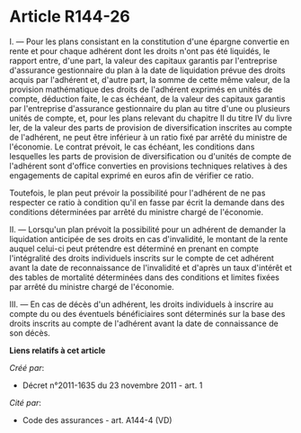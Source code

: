 # Article R144-26

I. ― Pour les plans consistant en la constitution d'une épargne convertie en rente et pour chaque adhérent dont les droits
n'ont pas été liquidés, le rapport entre, d'une part, la valeur des capitaux garantis par l'entreprise d'assurance
gestionnaire du plan à la date de liquidation prévue des droits acquis par l'adhérent et, d'autre part, la somme de cette
même valeur, de la provision mathématique des droits de l'adhérent exprimés en unités de compte, déduction faite, le cas
échéant, de la valeur des capitaux garantis par l'entreprise d'assurance gestionnaire du plan au titre d'une ou plusieurs
unités de compte, et, pour les plans relevant du chapitre II du titre IV du livre Ier, de la valeur des parts de provision de
diversification inscrites au compte de l'adhérent, ne peut être inférieur à un ratio fixé par arrêté du ministre de
l'économie. Le contrat prévoit, le cas échéant, les conditions dans lesquelles les parts de provision de diversification ou
d'unités de compte de l'adhérent sont d'office converties en provisions techniques relatives à des engagements de capital
exprimé en euros afin de vérifier ce ratio.

Toutefois, le plan peut prévoir la possibilité pour l'adhérent de ne pas respecter ce ratio à condition qu'il en fasse par
écrit la demande dans des conditions déterminées par arrêté du ministre chargé de l'économie.

II. ― Lorsqu'un plan prévoit la possibilité pour un adhérent de demander la liquidation anticipée de ses droits en cas
d'invalidité, le montant de la rente auquel celui-ci peut prétendre est déterminé en prenant en compte l'intégralité des
droits individuels inscrits sur le compte de cet adhérent avant la date de reconnaissance de l'invalidité et d'après un taux
d'intérêt et des tables de mortalité déterminées dans des conditions et limites fixées par arrêté du ministre chargé de
l'économie.

III. ― En cas de décès d'un adhérent, les droits individuels à inscrire au compte du ou des éventuels bénéficiaires sont
déterminés sur la base des droits inscrits au compte de l'adhérent avant la date de connaissance de son décès.

**Liens relatifs à cet article**

_Créé par_:

  - Décret n°2011-1635 du 23 novembre 2011 - art. 1

_Cité par_:

  - Code des assurances - art. A144-4 (VD)
